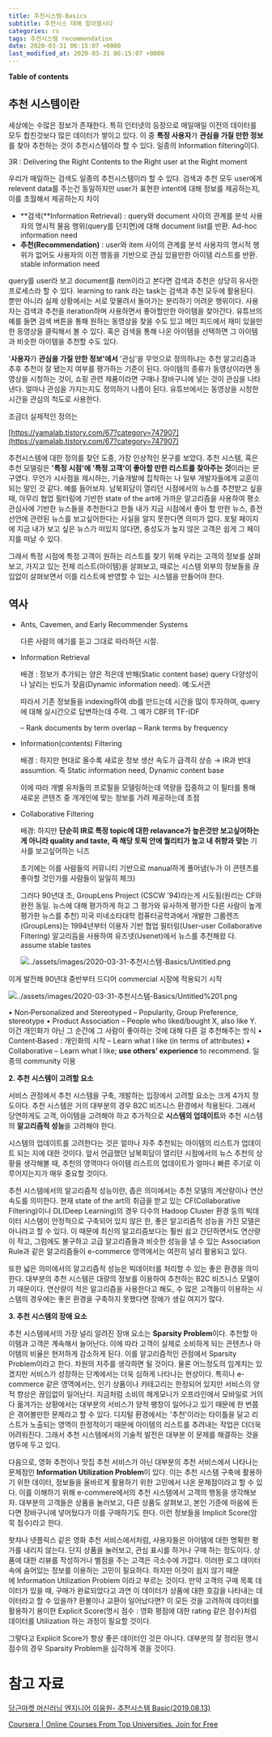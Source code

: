```yaml
---
title: 추천시스템-Basics
subtitle: 추천시스 대해 알아봅시다
categories: rs
tags: 추천시스템 recommendation
date: 2020-03-31 06:15:07 +0000
last_modified_at: 2020-03-31 06:15:07 +0000
---
```


**Table of contents**

## 추천 시스템이란

세상에는 수많은 정보가 존재한다. 특히 인터넷의 등장으로 매일매일 이전의 데이터를 모두 합친것보다 많은 데이터가 쌓이고 있다. 이 중 **특정 사용자**가 **관심을 가질 만한 정보**를 찾아 추천하는 것이 추천시스템이라 할 수 있다. 일종의 Information filtering이다.

3R : Delivering the Right Contents to the Right user at the Right moment

우리가 매일하는 검색도 일종의 추천시스템이라 할 수 있다. 검색과 추천 모두 user에게 relevent data를 주는건 동일하지만 user가 표현한 intent에 대해 정보를 제공하는지, 이를 초월해서 제공하는지 차이

- **검색(**Information Retrieval) : query와 document 사이의 관계를 분석
사용자의 명시적 물음 행위(query를 던지면)에 대해 document list를 반환. Ad-hoc information need
- **추천(Recommendation)** : user와 item 사이의 관계를 분석
사용자의 명시적 행위가 없어도 사용자의 이전 행동을 기반으로 관심 있을만한  아이템 리스트를 반환. stable  information need

query를 user라 보고 document를 item이라고 본다면 검색과 추천은 상당히 유사한 프로세스라 할 수 있다. learning to rank 라는 task는 검색과 추천 모두에 활용된다. 뿐만 아니라 실제 상황에서는 서로 맞물려서 돌아가는 분리하기 어려운 행위이다. 사용자는 검색과 추천을 iteration하며 사용하면서 좋아할만한 아이템을 찾아간다. 유튜브의 예를 들면 검색 버튼을 통해 원하는 동영상을 찾을 수도 있고 메인 피드에서 재미 있을만한 동영상을 클릭해서 볼 수 있다. 혹은 검색을 통해 나온 아이템을 선택하면 그 아이템과 비슷한 아이템을 추천할 수도 있다.

'**사용자**가 **관심을 가질 만한 정보'에서** '관심'을 무엇으로 정의하냐는 추천 알고리즘과 추후 추천이 잘 됐는지 여부를 평가하는 기준이 된다. 아이템의 종류가 동영상이라면 동영상을 시청하는 것이, 쇼핑 관련 제품이라면 구매나 장바구니에 넣는 것이 관심을 나타낸다. 얼마나 관심을 가지는지도 정의하기 나름이 된다. 유튜브에서는 동영상을 시청한 시간을 관심의 척도로 사용한다.

조금더 실제적인 정의는

[https://yamalab.tistory.com/67?category=747907](https://yamalab.tistory.com/67?category=747907)

추천시스템에 대한 정의를 찾던 도중, 가장 인상적인 문구를 보았다. 추천 시스템, 혹은 추천 모델링은 **'특정 시점'에 '특정 고객'이 좋아할 만한 리스트를 찾아주는 것**이라는 문구였다. 무언가 시사점을 제시하는, 기술개발에 집착하는 나 일부 개발자들에게 교훈이 되는 말인 것 같다. 예를 들어보자. 남북회담이 열리던 시점에서의 뉴스를 추천받고 싶을 때, 아무리 협업 필터링에 기반한 state of the art에 가까운 알고리즘을 사용하여 평소 관심사에 기반한 뉴스들을 추천한다고 한들 내가 지금 시점에서 좋아 할 만한 뉴스, 종전 선언에 관련된 뉴스를 보고싶어한다는 사실을 알지 못한다면 의미가 없다. 포털 페이지에 지금 내가 보고 싶은 뉴스가 떠있지 않다면, 충성도가 높지 않은 고객은 쉽게 그 페이지를 떠날 수 있다.

그래서 특정 시점에 특정 고객이 원하는 리스트를 찾기 위해 우리는 고객의 정보를 살펴보고, 가지고 있는 전체 리스트(아이템)을 살펴보고, 때로는 시스템 외부의 정보들을 끊임없이 살펴보면서 이를 리스트에 반영할 수 있는 시스템을 만들어야 한다.

## 역사

- Ants, Cavemen, and Early Recommender Systems

    다른 사람의 얘기를 듣고 그대로 따라하던 시절.

- Information Retrieval

    배경 : 정보가 추가되는 양은 적은데 반해(Static content base) query 다양성이나 날리는 빈도가 잦음(Dynamic information need). 예:도서관

    따라서 기존 정보들을 indexing하여 db를 만드는데 시간을 많이 투자하여, query에 대해 실시간으로 답변하는데 주력. 그 예가 CBF의 TF-IDF

    – Rank documents by term overlap
    – Rank terms by frequency

- Information(contents) Filtering

    배경 : 하지만 현대로 올수록 새로운 정보 생산 속도가 급격히 상승 →  IR과 반대 assumtion. 즉 Static information need, Dynamic content base

    이에 따라 개별 유저들의 프로필을 모델링하는데 역량을 집중하고 이 필터를 통해 새로운 콘텐츠 중 개개인에 맞는 정보를 가려 제공하는데 초점

- Collaborative Filtering

    배경: 하지만 **단순히 IR로 특정 topic에 대한 relavance가 높은것만 보고싶어하는게 아니라  quality and taste, 즉 해당 토픽 안에 퀄리티가 높고 내 취향과 맞는** 기사를 보고싶어하는 니즈

    초기에는 이를 사람들의 커뮤니티 기반으로 manual하게 풀어냄(누가 이 콘텐츠를 좋아할 것인가를 사람들이 일일히 체크)

    그러다 90년대 초, GroupLens Project (CSCW ’94)라는게 시도됨(원리는 CF와 완전 동일. 뉴스에 대해 평가하게 하고 그 평가와 유사하게 평가한 다른 사람이 높게 평가한 뉴스를 추천)
    미국 미네소타대학 컴퓨터공학과에서 개발한 그룹렌즈(GroupLens)는 1994년부터 이용자 기반 협업 필터링(User-user Collaborative Filtering) 알고리듬을 사용하여 유즈넷(Usenet)에서 뉴스를 추천해왔
    다.
    assume stable tastes

    ![../assets/images/2020-03-31-추천시스템-Basics/Untitled.png](../assets/images/2020-03-31-추천시스템-Basics/Untitled.png)

이게 발전해 90년대 중반부터 드디어 commercial 시장에 적용되기 시작

![../assets/images/2020-03-31-추천시스템-Basics/Untitled%201.png](../assets/images/2020-03-31-추천시스템-Basics/Untitled%201.png)

• Non‐Personalized and Stereotyped
– Popularity, Group Preference, stereotype
• Product Association
– People who liked/bought X, also like Y. 이건 개인화가 아닌 그 순간에 그 사람이 좋아하는 것에 대해 다른 걸 추천해주는 방식
• Content‐Based : 개인화의 시작
– Learn what I like (in terms of attributes)
• Collaborative
– Learn what I like; **use others’ experience** to recommend. 일종의 community 이용

**2. 추천 시스템이 고려할 요소**

서비스 관점에서 추천 시스템을 구축, 개발하는 입장에서 고려할 요소는 크게 4가지 정도이다. 추천 시스템은 거의 대부분의 경우 B2C 비즈니스 환경에서 적용된다. 그래서 당연하게도 고객, 아이템을 고려해야 하고 추가적으로 **시스템의 업데이트**와 추천 시스템의 **알고리즘적 성능**을 고려해야 한다.

시스템의 업데이트를 고려한다는 것은 얼마나 자주 추천되는 아이템의 리스트가 업데이트 되는 지에 대한 것이다. 앞서 언급했던 남북회담이 열리던 시점에서의 뉴스 추천의 상황을 생각해볼 때, 추천의 영역마다 아이템 리스트의 업데이트가 얼마나 빠른 주기로 이루어지는지가 매우 중요할 것이다.

추천 시스템에서의 알고리즘적 성능이란, 좁은 의미에서는 추천 모델의 계산량이나 연산 속도를 의미한다. 현재 state of the art의 취급을 받고 있는 CF(Collaborative Filtering)이나 DL(Deep Learning)의 경우 다수의 Hadoop Cluster 환경 등의 빅데이터 시스템이 안정적으로 구축되어 있지 않은 한, 좋은 알고리즘적 성능을 가진 모델은 아니라고 할 수 있다. 이 때문에 최신의 알고리즘보다는 훨씬 쉽고 간단하면서도 연산량이 작고, 그럼에도 불구하고 고급 알고리즘들과 비슷한 성능을 낼 수 있는 Association Rule과 같은 알고리즘들이 e-commerce 영역에서는 여전히 널리 활용되고 있다.

또한 넓은 의미에서의 알고리즘적 성능은 빅데이터를 처리할 수 있는 좋은 환경을 의미한다. 대부분의 추천 시스템은 대량의 정보를 이용하여 추천하는 B2C 비즈니스 모델이기 때문이다. 연산량이 적은 알고리즘을 사용한다고 해도, 수 많은 고객들이 이용하는 시스템의 경우에는 좋은 환경을 구축하지 못했다면 장애가 생길 여지가 많다.

**3. 추천 시스템의 장애 요소**

추천 시스템에서의 가장 널리 알려진 장애 요소는 **Sparsity Problem**이다. 추천할 아이템과 고객은 계속해서 늘어난다. 이에 따라 고객이 실제로 소비하게 되는 콘텐츠나 아이템의 비율은 현저하게 감소하게 된다. 이를 알고리즘적인 관점에서 Sparsity Problem이라고 한다. 차원의 저주를 생각하면 될 것이다. 물론 어느정도의 임계치는 있겠지만 서비스가 성장하는 단계에서는 더욱 심하게 나타나는 현상이다. 특히나 e-commerce 같은 영역에서는, 인기 상품이나 카테고리는 한정되어 있지만 서비스의 양적 향상은 끊임없이 일어난다. 지금처럼 소비의 헤게모니가 오프라인에서 모바일로 거의 다 옮겨가는 상황에서는 대부분의 서비스가 양적 팽창이 일어나고 있기 때문에 한 번쯤은 겪어볼만한 문제라고 할 수 있다. 디지털 환경에서는 '추천'이라는 타이틀을 달고 리스트가 노출되는 영역이 한정적이기 때문에 아이템의 리스트를 추려내는 작업은 더더욱 어려워진다. 그래서 추천 시스템에서의 기술적 발전은 대부분 이 문제를 해결하는 것을 염두에 두고 있다.

다음으로, 영화 추천이나 맛집 추천 서비스가 아닌 대부분의 추천 서비스에서 나타나는 문제점인 **Information Utilization Problem**이 있다. 이는 추천 시스템 구축에 활용하기 위한 데이터, 정보들을 올바르게 활용하기 위한 고민에서 나온 문제점이라고 할 수 있다. 이를 이해하기 위해 e-commere에서의 추천 시스템에서 고객의 행동을 생각해보자. 대부분의 고객들은 상품을 눌러보고, 다른 상품도 살펴보고, 본인 기준에 마음에 든다면 장바구니에 넣어뒀다가 이를 구매하기도 한다. 이런 정보들을 Implicit Score(암묵 점수)라고 한다.

왓챠나 넷플릭스 같은 영화 추천 서비스에서처럼, 사용자들은 아이템에 대한 명확한 평가를 내리지 않는다. 단지 상품을 눌러보고, 관심 표시를 하거나 구매 하는 정도이다. 상품에 대한 리뷰를 작성하거나 별점을 주는 고객은 극소수에 가깝다. 이러한 로그 데이터 속에 숨어있는 정보를 이용하는 고민이 필요하다. 하지만 이것이 쉽지 않기 때문에 Information Utilization Problem 이라고 부르는 것이다. 만약 고객의 구매 목록 데이터가 있을 때, 구매가 완료되었다고 과연 이 데이터가 상품에 대한 호감을 나타내는 데이터라고 할 수 있을까? 환불이나 교환이 일어났다면? 이 모든 것을 고려하여 데이터를 활용하기 용이한 Explicit Score(명시 점수 : 영화 평점에 대한 rating 같은 점수)처럼 데이터를 Utilization 하는 과정이 필요할 것이다.

그렇다고 Explicit Score가 항상 좋은 데이터인 것은 아니다. 대부분의 잘 정리된 명시 점수의 경우 Sparsity Problem을 심각하게 겪을 것이다.

# 참고 자료

[당근마켓 머신러닝 엔지니어 이웅원- 추천시스템 Basic(2019.08.13)](https://www.notion.so/Basics-4487ed5d90f94ad490879401c7801293#9ebba81ff04f4e91872a400298a29e4e)

[Coursera | Online Courses From Top Universities. Join for Free](https://www.coursera.org/learn/recommender-systems-introduction/home/welcome)
